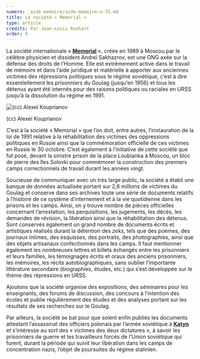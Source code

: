 ```yaml
---
numero: _aide-memoire/aide-memoire-n-75.md
title: La société « Memorial »
type: article
credits: Par Jean-Louis Rouhart
order: 9
---
```

La société internationale « [**Memorial**](http://www.memo.ru/eng/) », créée en 1989 à Moscou par le célèbre physicien et dissident Andreï Sakhazrov, est une ONG axée sur la défense des droits de l’Homme. Elle est extrêmement active dans le travail de mémoire et dans l’aide juridique et matérielle à apporter aux anciennes victimes des répressions politiques sous le régime soviétique, c’est à dire essentiellement les prisonniers du Goulag (jusqu’en 1956) et tous les détenus ayant été internés pour des raisons politiques ou raciales en URSS jusqu’à la dissolution du régime en 1991.

![(cc) Alexeï Kouprianov](/assets/uploads/am75_p.10_rouhart_cc_alexei_kouprianov.jpg)

<span class="img-copyright">(cc) Alexeï Kouprianov</span>

C’est à la société « Memorial » que l’on doit, entre autres, l’instauration de la loi de 1991 relative à la réhabilitation des victimes des oppressions politiques en Russie ainsi que la commémoration officielle de ces victimes en Russie le 30 octobre. C’est également à l’initiative de cette société que fut posé, devant la sinistre prison de la place Loubianka à Moscou, un bloc de pierre des îles Solovki pour commémorer la construction des premiers camps correctionnels de travail durant les années vingt.

Soucieuse de communiquer avec un très large public, la société a établi une banque de données actualisée portant sur 2,6 millions de victimes du Goulag et conserve dans ses archives toute une série de documents relatifs à l’histoire de ce système d’internement et à la vie quotidienne dans les prisons et les camps. Ainsi, on y trouve nombre de pièces officielles concernant l’arrestation, les perquisitions, les jugements, les décès, les demandes de révision, la libération ainsi que la réhabilitation des détenus. Sont conservés également un grand nombre de documents écrits et artistiques réalisés durant la détention des _zeks,_ tels que des poèmes, des journaux intimes, des esquisses, des portraits, des photographies, ainsi que des objets artisanaux confectionnés dans les camps. Il faut mentionner également les nombreuses lettres et billets échangés entre les prisonniers et leurs familles, les témoignages écrits et oraux des anciens prisonniers, les mémoires, les récits autobiographiques, sans oublier l’importante littérature secondaire (biographies, études, etc.) qui s’est développée sur le thème des répressions en URSS.

Ajoutons que la société organise des expositions, des séminaires pour les enseignants, des forums de discussion, des concours à l’intention des écoles et publie régulièrement des études et des analyses portant sur les résultats de ses recherches sur le Goulag.

Par ailleurs, la société se bat pour que soient enfin publiés les documents attestant l’assassinat des officiers polonais par l’armée soviétique à [**Katyn**](https://fr.wikipedia.org/wiki/Massacre_de_Katy%C5%84) et s’intéresse au sort des « victimes des deux dictatures », à savoir les prisonniers de guerre et les travailleurs forcés de l’Union soviétique qui furent, durant la période qui suivit leur libération dans les camps de concentration nazis, l’objet de poursuites du régime stalinien.
